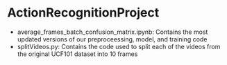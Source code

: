 # ActionRecognitionProject
 - average_frames_batch_confusion_matrix.ipynb: Contains the most updated versions of our preproceessing, model, and training code
 - splitVideos.py:  Contains the code used to split each of the videos from the original UCF101 dataset into 10 frames
